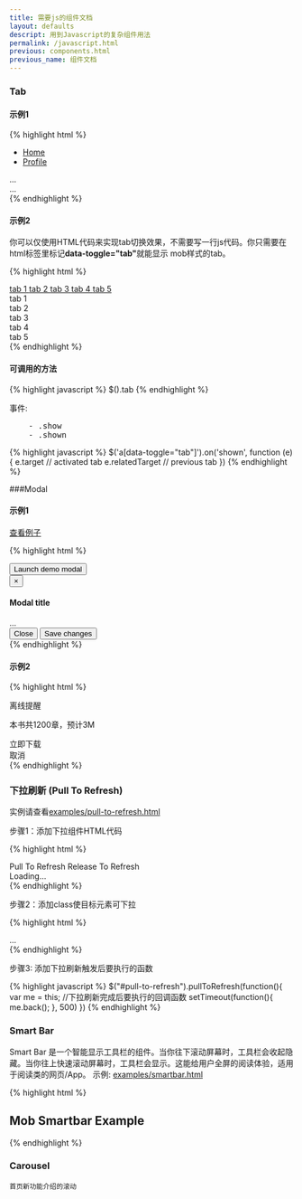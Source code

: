 ```yaml
---
title: 需要js的组件文档
layout: defaults
descript: 用到Javascript的复杂组件用法
permalink: /javascript.html
previous: components.html
previous_name: 组件文档
---
```


### Tab

#### 示例1

{% highlight html %}
<!-- Nav tabs -->
<ul class="nav nav-tabs">
  <li><a href="#home" data-toggle="tab">Home</a></li>
  <li><a href="#profile" data-toggle="tab">Profile</a></li>
</ul>

<!-- Tab panes -->
<div class="tab-content">
  <div class="tab-pane active" id="home">...</div>
  <div class="tab-pane" id="profile">...</div>
</div>
{% endhighlight %}

#### 示例2

你可以仅使用HTML代码来实现tab切换效果，不需要写一行js代码。你只需要在html标签里标记<b>data-toggle="tab"</b>就能显示 mob样式的tab。                


{% highlight html %}
<nav class="navbar">
    <a href="#tab-1" data-toggle="tab"> tab 1 </a>
    <a href="#tab-2" data-toggle="tab"> tab 2 </a>
    <a href="#tab-3" data-toggle="tab"> tab 3 </a>
    <a href="#tab-4" data-toggle="tab"> tab 4 </a>
    <a href="#tab-5" data-toggle="tab"> tab 5 </a>
</nav>
<div class="tab-content">
    <section id="tab-1" class="tab-pane">
        tab 1
    </section>
    <section id="tab-2" class="tab-pane">
        tab 2
    </section>
    <section id="tab-3" class="tab-pane">
        tab 3
    </section>
    <section id="tab-4" class="tab-pane">
        tab 4
    </section>
    <section id="tab-5" class="tab-pane">
        tab 5
    </section>
</div>
{% endhighlight %}

#### 可调用的方法

{% highlight javascript %}
$().tab
{% endhighlight %}

事件:
<pre>
    - .show
    - .shown
</pre>

{% highlight javascript %}
    $('a[data-toggle="tab"]').on('shown', function (e) {
            e.target // activated tab
            e.relatedTarget // previous tab
    })
{% endhighlight %}


###Modal

#### 示例1

[查看例子](examples/modal.html)

{% highlight html %}
<!-- Button trigger modal -->
<button class="btn btn-primary btn-lg" data-toggle="modal" data-target="#myModal">
  Launch demo modal
</button>

<!-- Modal -->
<div class="modal fade" id="myModal" tabindex="-1" role="dialog" aria-labelledby="myModalLabel" aria-hidden="true">
  <div class="modal-dialog">
    <div class="modal-content">
      <div class="modal-header">
        <button type="button" class="close" data-dismiss="modal" aria-hidden="true">&times;</button>
        <h4 class="modal-title" id="myModalLabel">Modal title</h4>
      </div>
      <div class="modal-body">
        ...
      </div>
      <div class="modal-footer">
        <button type="button" class="btn btn-default" data-dismiss="modal">Close</button>
        <button type="button" class="btn btn-primary">Save changes</button>
      </div>
    </div><!-- /.modal-content -->
  </div><!-- /.modal-dialog -->
</div><!-- /.modal -->
{% endhighlight %}

#### 示例2

{% highlight html %}
    <div class="modal-wrapper">
        <div id="offlineTipsDialog" class="modal">
            <div class="modal-body">
                <p class="hilight offline-tip-title">离线提醒</p>
                <p class="subscript offline-tip-text" >本书共1200章，预计<span class="data-size">3M</span></p>
            <div class="btn-confirm"><span class="download-icon"></span>立即下载</div><div class="btn-cancel">取消</div>
        </div>
    </div>
    <div class="modal-backdrop"></div>
{% endhighlight %}

### 下拉刷新 (Pull To Refresh)

实例请查看[examples/pull-to-refresh.html](examples/pull-to-refresh.html)

步骤1：添加下拉组件HTML代码

{% highlight html %}
    <div class="pull-to-refresh">
        <span class="pull-to-refresh-icon icon icon-arrow-up"></span>
        <span class="pull-to-refresh-text">Pull To Refresh</span>
        <span class="pull-to-refresh-done-text">Release To Refresh</span>
        <div class="pull-to-refresh-loading">
            <span class="pull-to-refresh-loading-icon icon icon-refresh"></span>
            <span class="pull-to-refresh-loading-text">Loading...</span>
        </div>
    </div> 
{% endhighlight %}

步骤2：添加class使目标元素可下拉

{% highlight html %}
    <section class="page-content pullable">
        ...
    </section>
{% endhighlight %}

步骤3: 添加下拉刷新触发后要执行的函数

{% highlight javascript %}
    $("#pull-to-refresh").pullToRefresh(function(){
        var me = this;  //下拉刷新完成后要执行的回调函数
        setTimeout(function(){
            me.back();
            }, 500)
    })
{% endhighlight %}

### Smart Bar

Smart Bar 是一个智能显示工具栏的组件。当你往下滚动屏幕时，工具栏会收起隐藏。当你往上快速滚动屏幕时，工具栏会显示。这能给用户全屏的阅读体验，适用于阅读类的网页/App。
示例: [examples/smartbar.html](examples/smartbar.html)

{% highlight html %}
    <nav class='topbar topbar-fixed toolbar smartbar'>
        <h1>Mob Smartbar Example</h1>
    </nav>
{% endhighlight %}

### Carousel

    首页新功能介绍的滚动

